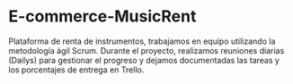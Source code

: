 # E-commerce-MusicRent
Plataforma de renta de instrumentos, trabajamos en equipo utilizando la metodología ágil Scrum. Durante el proyecto, realizamos reuniones diarias (Dailys) para gestionar el progreso y dejamos documentadas las tareas y los porcentajes de entrega en Trello.
